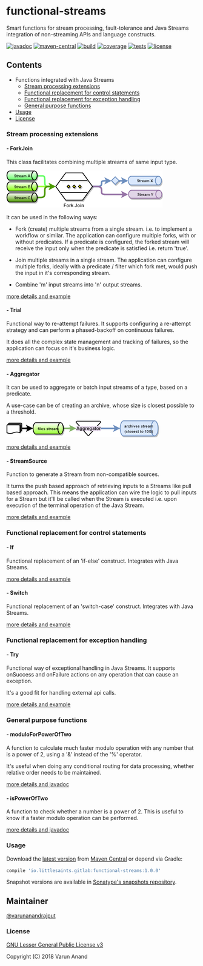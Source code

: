 # functional-streams

Smart functions for stream processing, fault-tolerance and Java Streams integration of non-streaming APIs and language constructs.

[![javadoc][api_badge]][api] [![maven-central][maven-central_badge]][maven-central] [![build][build_badge]][build] [![coverage][coverage_badge]][coverage] [![tests][tests_badge]][tests] [![license][license_badge]][lgplv3]

## Contents
- Functions integrated with Java Streams
    - [Stream processing extensions](#stream-processing-extensions)
    - [Functional replacement for control statements](#functional-replacement-for-control-statements)
    - [Functional replacement for exception handling](#functional-replacement-for-exception-handling)
    - [General purpose functions](#general-purpose-functions)
- [Usage](#usage)
- [License](#license)

### Stream processing extensions

#### - ForkJoin
This class facilitates combining multiple streams of same input type.

![forkjoin.png](docs/images/forkjoin.png)

It can be used in the following ways:
 
- Fork (create) multiple streams from a single stream. i.e. to implement a workflow or similar.
  The application can configure multiple forks, with or without predicates.
  If a predicate is configured, the forked stream will receive the input only when the predicate is satisfied i.e. return 'true'.

- Join multiple streams in a single stream.
  The application can configure multiple forks, ideally with a predicate / filter which fork met, would push the input in it's corresponding stream.

- Combine 'm' input streams into 'n' output streams.
 
[more details and example][api-forkjoin]

#### - Trial
Functional way to re-attempt failures. It supports configuring a re-attempt strategy and can perform a phased-backoff on continuous failures. 

It does all the complex state management and tracking of failures, so the application can focus on it's business logic.

[more details and example][api-trial]

#### - Aggregator
It can be used to aggregate or batch input streams of a type, based on a predicate.

A use-case can be of creating an archive, whose size is closest possible to a threshold.

![aggregator.png](docs/images/aggregator.png)

[more details and example][api-aggregator]

#### - StreamSource
Function to generate a Stream from non-compatible sources. 

It turns the push based approach of retrieving inputs to a Streams like pull based approach. 
This means the application can wire the logic to pull inputs for a Stream but it'll be called when the Stream is executed i.e. upon execution of the terminal operation of the Java Stream.

[more details and example][api-streamsource]

### Functional replacement for control statements

#### - If
Functional replacement of an 'if-else' construct. Integrates with Java Streams.

[more details and example][api-if]

#### - Switch
Functional replacement of an 'switch-case' construct. Integrates with Java Streams.

[more details and example][api-switch]

### Functional replacement for exception handling

#### - Try
Functional way of exceptional handling in Java Streams. It supports onSuccess and onFailure actions on any
operation that can cause an exception. 

It's a good fit for handling external api calls.

[more details and example][api-try]

### General purpose functions

#### - moduloForPowerOfTwo
A function to calculate much faster modulo operation with any number that is a power of 2, using a '&' instead of the '%' operator.

It's useful when doing any conditional routing for data processing, whether relative order needs to be maintained.

[more details and javadoc][api-mathematician-fields]

#### - isPowerOfTwo
A function to check whether a number is a power of 2. This is useful to know if a faster modulo operation can be performed. 

[more details and javadoc][api-mathematician-fields]

### Usage
Download the [latest version][latest-release] from [Maven Central][releases] or depend via Gradle:

```gradle
compile 'io.littlesaints.gitlab:functional-streams:1.0.0'
```

Snapshot versions are available in [Sonatype's snapshots repository][snapshots].

## Maintainer
[@varunanandrajput](https://gitlab.com/varunanandrajput)

### License
[GNU Lesser General Public License v3](lgplv3)

Copyright (C) 2018 Varun Anand

[latest-release]: https://mvnrepository.com/artifact/io.gitlab.littlesaints/functional-streams/latest
[releases]: https://mvnrepository.com/artifact/io.gitlab.littlesaints/functional-streams
[snapshots]: https://oss.sonatype.org/content/repositories/snapshots/io/gitlab/littlesaints/functional-streams
[api_badge]: https://img.shields.io/badge/docs-API-orange.svg                                                 
[api]: https://littlesaints.gitlab.io/functional-streams/api
[api-forkjoin]: https://littlesaints.gitlab.io/functional-streams/api/com/littlesaints/protean/functions/streams/ForkJoin.html
[api-aggregator]: https://littlesaints.gitlab.io/functional-streams/api/com/littlesaints/protean/functions/streams/Aggregator.html
[api-streamsource]: https://littlesaints.gitlab.io/functional-streams/api/com/littlesaints/protean/functions/streams/StreamSource.html
[api-trial]: https://littlesaints.gitlab.io/functional-streams/api/com/littlesaints/protean/functions/trial/Trial.html
[api-if]: https://littlesaints.gitlab.io/functional-streams/api/com/littlesaints/protean/functions/streams/If.html
[api-switch]: https://littlesaints.gitlab.io/functional-streams/api/com/littlesaints/protean/functions/streams/Switch.html
[api-try]: https://littlesaints.gitlab.io/functional-streams/api/com/littlesaints/protean/functions/streams/Try.html
[api-mathematician-fields]: https://littlesaints.gitlab.io/functional-streams/api/com/littlesaints/protean/functions/maths/Mathematician.html#field.summary
[maven-central_badge]: https://maven-badges.herokuapp.com/maven-central/io.littlesaints.gitlab/functional-streams/badge.svg
[maven-central]: https://mvnrepository.com/artifact/io.gitlab.littlesaints/functional-streams
[build_badge]: https://gitlab.com/littlesaints/functional-streams/badges/master/build.svg
[build]: https://gitlab.com/littlesaints/functional-streams/pipelines
[coverage_badge]: https://gitlab.com/littlesaints/functional-streams/badges/master/coverage.svg?job=build
[coverage]: https://littlesaints.gitlab.io/functional-streams/coverage
[tests_badge]: https://img.shields.io/badge/report-tests-blue.svg
[tests]: https://littlesaints.gitlab.io/functional-streams/test
[license_badge]: https://img.shields.io/badge/license-LGPLv3-blue.svg
[lgplv3]: https://www.gnu.org/licenses/lgpl-3.0.en.html
